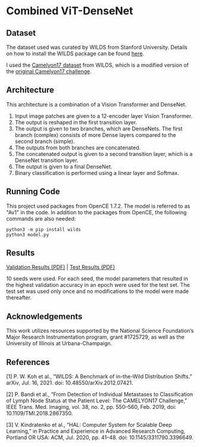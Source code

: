 # Combined ViT-DenseNet

## Dataset

The dataset used was curated by WILDS from Stanford University.  Details on how to install the WILDS package can be found [here](https://wilds.stanford.edu/get_started/).

I used the [Camelyon17 dataset](https://wilds.stanford.edu/datasets/#camelyon17) from WILDS, which is a modified version of the [original Camelyon17 challenge](https://doi.org/10.1109/TMI.2018.2867350).

## Architecture

This architecture is a combination of a Vision Transformer and DenseNet.
1. Input image patches are given to a 12-encoder layer Vision Transformer.
2. The output is reshaped in the first transition layer.
3. The output is given to two branches, which are DenseNets.  The first branch (complex) consists of more Dense layers compared to the second branch (simple).
4. The outputs from both branches are concatenated.
5. The concatenated output is given to a second transition layer, which is a DenseNet transition layer.
6. The output is given to a final DenseNet.
7. Binary classification is performed using a linear layer and Softmax.

## Running Code

This project used packages from OpenCE 1.7.2.  The model is referred to as "Av1" in the code.  In addition to the packages from OpenCE, the following commands are also needed:

```
python3 -m pip install wilds
python3 model.py
```

## Results

[Validation Results (PDF)](val_results.pdf) | [Test Results (PDF)](test_results.pdf)

10 seeds were used.  For each seed, the model parameters that resulted in the highest validation accuracy in an epoch were used for the test set.  The test set was used only once and no modifications to the model were made thereafter.

## Acknowledgements
This work utilizes resources supported by the National Science Foundation’s Major Research Instrumentation program, grant #1725729, as well as the University of Illinois at Urbana-Champaign.

## References
[1] P. W. Koh et al., “WILDS: A Benchmark of in-the-Wild Distribution Shifts.” arXiv, Jul. 16, 2021. doi: 10.48550/arXiv.2012.07421.

[2] P. Bandi et al., “From Detection of Individual Metastases to Classification of Lymph Node Status at the Patient Level: The CAMELYON17 Challenge,” IEEE Trans. Med. Imaging, vol. 38, no. 2, pp. 550–560, Feb. 2019, doi: 10.1109/TMI.2018.2867350.

[3] V. Kindratenko et al., “HAL: Computer System for Scalable Deep Learning,” in Practice and Experience in Advanced Research Computing, Portland OR USA: ACM, Jul. 2020, pp. 41–48. doi: 10.1145/3311790.3396649.
